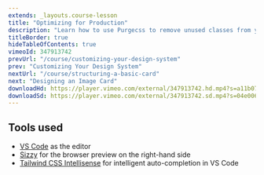 ```yaml
---
extends: _layouts.course-lesson
title: "Optimizing for Production"
description: "Learn how to use Purgecss to remove unused classes from your production builds."
titleBorder: true
hideTableOfContents: true
vimeoId: 347913742
prevUrl: "/course/customizing-your-design-system"
prev: "Customizing Your Design System"
nextUrl: "/course/structuring-a-basic-card"
next: "Designing an Image Card"
downloadHd: https://player.vimeo.com/external/347913742.hd.mp4?s=a11b07205e245781f68daecd67a931ab13ed0e34&profile_id=169&download=1
downloadSd: https://player.vimeo.com/external/347913742.sd.mp4?s=04e006d7b8305d7d894a4499e30420dbaecf6465&profile_id=165&download=1
---
```


## Tools used

- [VS Code](https://code.visualstudio.com/) as the editor
- [Sizzy](https://sizzy.co/) for the browser preview on the right-hand side
- [Tailwind CSS Intellisense](https://marketplace.visualstudio.com/items?itemName=bradlc.vscode-tailwindcss) for intelligent auto-completion in VS Code

